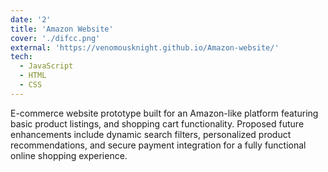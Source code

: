 ```yaml
---
date: '2'
title: 'Amazon Website'
cover: './difcc.png'
external: 'https://venomousknight.github.io/Amazon-website/'
tech:
  - JavaScript
  - HTML
  - CSS
---
```



E-commerce website prototype built for an Amazon-like platform featuring basic product listings, and shopping cart functionality. Proposed future enhancements include dynamic search filters, personalized product recommendations, and secure payment integration for a fully functional online shopping experience.